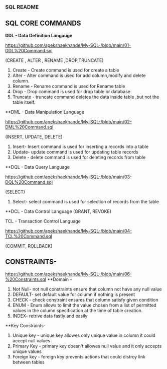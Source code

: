 ### SQL README
## SQL CORE COMMANDS
**DDL - Data Definition Langauge**

https://github.com/apekshaekhande/My-SQL-/blob/main/01-DDL%20Command.sql

(CREATE , ALTER , RENAME ,DROP,TRUNCATE)
1) Create   - Create command is used for create a table 
2) Alter    - Alter command is used for add column,modify and delete column.
3) Rename   - Rename command is used for Rename table
4) Drop     - Drop command is used for drop table or database
5) Truncate - truncate command deletes the data inside table ,but not the table itself.

**DML - Data Manipulation Language 

https://github.com/apekshaekhande/My-SQL-/blob/main/02-DML%20Command.sql

(INSERT, UPDATE, DELETE)
1) Insert- Insert command is used for inserting a records into a table
2) Update- update command is used for updating table records 
3) Delete - delete command is used for deleting records from table

**DQL - Data Query Language

https://github.com/apekshaekhande/My-SQL-/blob/main/03-DQL%20Command.sql

(SELECT)
1) Select- select command is used for selection of records from the table

**DCL - Data Control Language
(GRANT, REVOKE)

TCL - Transaction Control Language

https://github.com/apekshaekhande/My-SQL-/blob/main/04-TCL%20Command.sql

(COMMIT, ROLLBACK)

## CONSTRAINTS-

https://github.com/apekshaekhande/My-SQL-/blob/main/06-%20Constraints.sql
**Domain -
1) Not Null- not null constraints ensure that column not have any null value
2) DEFAULT- set default value for column if nothing is present
3) CHECK - check constraint ensures that column satisfy given condition
4) ENUM - Enum allows to limit the value chosen from a list of permitted values in the column specification at the time of table creation.
5) INDEX- retrive data fastly and easily

**Key Constraints-
1) Unique key - unique key allowes only unique value in column it could accept null values
2) Primary Key - primary key doesn't allowes null value and it only accepts unique values
3) Foreign key - foreign key prevents actions that could distroy link between tables
